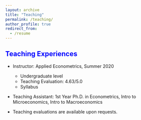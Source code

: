 ```yaml
---
layout: archive
title: "Teaching"
permalink: /teaching/
author_profile: true
redirect_from:
  - /resume
---
```

 
<span style="color:blue">Teaching Experiences</span>
---

- Instructor: Applied Econometrics, Summer 2020
  - Undergraduate level
  - Teaching Evaluation: 4.63/5.0
  - Syllabus
 

- Teaching Assistant: 1st Year Ph.D. in Econometrics, Intro to Microeconomics, Intro to Macroeconomics

* Teaching evaluations are available upon requests.

